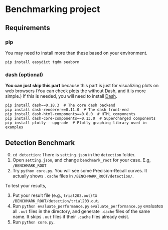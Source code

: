 # Benchmarking project

## Requirements

### pip
You may need to install more than these based on your environment.

    pip install easydict tqdm seaborn

### dash (optional)
**You can just skip this part** because this part is just for visualizing plots on web browsers (You can check plots the without Dash, and it is more simple.) If this is needed, you will need to install [Dash](https://plot.ly/dash/).

    pip install dash==0.18.3  # The core dash backend
    pip install dash-renderer==0.11.0  # The dash front-end
    pip install dash-html-components==0.8.0  # HTML components
    pip install dash-core-components==0.13.0  # Supercharged components
    pip install plotly --upgrade  # Plotly graphing library used in examples


## Detection Benchmark

0. `cd detection`: There is `setting.json` in the `detection` folder.
1. Open `setting.json`, and change `benchmark_root` for your case. E.g, `/BENCHMARK_ROOT`
2. Try `python core.py`. You will see some Precision-Recall curves. It actually shows `.cache` files in `/BENCHMARK_ROOT/detection/`.

To test your results,

3. Put your result file (e.g., `trial203.out`) to `/BENCHMARK_ROOT/detection/trial203.out`.
4. Run `python evaluate_performance.py`
   `evaluate_performance.py` evaluates all `.out` files in the directory, and generate `.cache` files of the same name. It skips `.out` files if their `.cache` files already exist.
5. Run `python core.py`.

